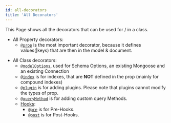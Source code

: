 ```yaml
---
id: all-decorators
title: 'All Decorators'
---
```


This Page shows all the decorators that can be used for / in a class.

- All Property decorators:
  - [`@prop`](../api/decorators/prop.md) is the most important decorator, because it defines values(\|keys) that are then in the model & document.
<!--This is just a separator-->
- All Class decorators:
  - [`@modelOptions`](../api/decorators/modelOptions.md), used for Schema Options, an existing Mongoose and an existing Connection
  - [`@index`](../api/decorators/indexes.md) is for indexes, that are **NOT** defined in the prop (mainly for compound indexes)
  - [`@plugin`](../api/decorators/plugin.md) is for adding plugins. Please note that plugins cannot modify the types of prop.
  - [`@queryMethod`](../api/decorators/queryMethod.md) is for adding custom query Methods.
  - [Hooks](../api/decorators/hooks.md):
    - [`@pre`](../api/decorators/hooks.md#pre) is for Pre-Hooks.
    - [`@post`](../api/decorators/hooks.md#post) is for Post-Hooks.
